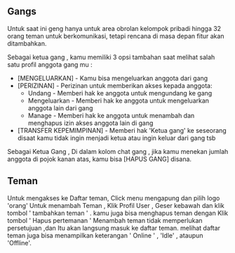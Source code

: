 ## Gangs
Untuk saat ini geng hanya untuk area  obrolan kelompok pribadi hingga 32 orang teman untuk berkomunikasi, tetapi rencana di masa depan fitur akan ditambahkan.

Sebagai ketua gang , kamu memiliki 3 opsi tambahan saat melihat salah satu profil anggota gang mu :
 - [MENGELUARKAN] - Kamu bisa mengeluarkan anggota dari gang 
 - [PERIZINAN] - Perizinan untuk memberikan akses kepada anggota:
   - Undang - Memberi hak ke anggota untuk mengundang ke gang
   - Mengeluarkan - Memberi hak ke anggota untuk mengeluarkan anggota lain dari gang
   - Manage - Memberi hak ke anggota untuk menambah dan menghapus izin akses anggota lain di gang
 - [TRANSFER KEPEMIMPINAN] -  Memberi hak 'Ketua gang' ke seseorang disaat kamu tidak ingin menjadi ketua atau ingin keluar dari gang tsb

Sebagai Ketua Gang , Di dalam kolom chat gang , jika kamu menekan jumlah anggota di pojok kanan atas, kamu bisa [HAPUS GANG] disana.

## Teman
Untuk mengakses ke Daftar teman, Click menu mengapung dan pilih logo 'orang'
Untuk menambah Teman , Klik Profil User , Geser kebawah dan klik tombol ' tambahkan teman ' . kamu juga bisa menghapus teman dengan Klik tombol ' Hapus pertemanan '
Menambah teman tidak memperlukan persetujuan ,dan Itu akan langsung masuk ke daftar teman.
melihat daftar teman juga bisa menampilkan keterangan ' Online ' , 'Idle' , ataupun 'Offline'. 
